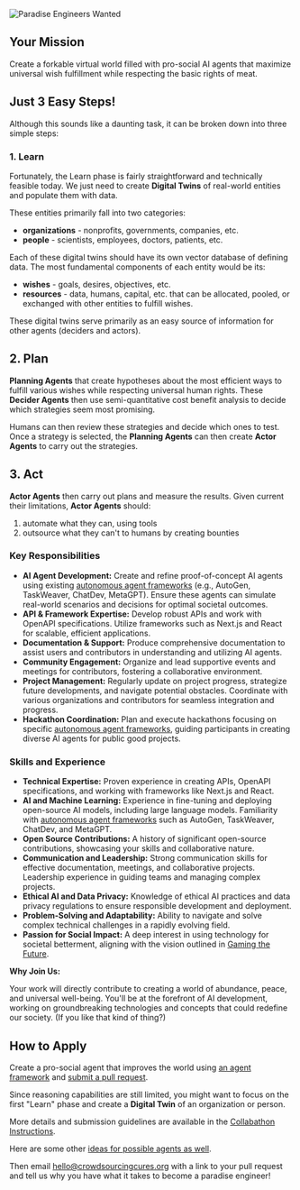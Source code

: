 ![Paradise Engineers Wanted](../../images/paradise-engineers-wanted-wide.png)

## Your Mission

Create a forkable virtual world filled with pro-social AI agents that maximize universal wish fulfillment while respecting the basic rights of meat.

## Just 3 Easy Steps!

Although this sounds like a daunting task, it can be broken down into three simple steps:

### 1. Learn

Fortunately, the Learn phase is fairly straightforward and technically feasible today.  We just need to create **Digital Twins** of real-world entities and populate them with data.

These entities primarily fall into two categories:
- **organizations** - nonprofits, governments, companies, etc.
- **people** - scientists, employees, doctors, patients, etc.

Each of these digital twins should have its own vector database of defining data.  The most fundamental components of each entity would be its:
- **wishes** - goals, desires, objectives, etc.
- **resources** - data, humans, capital, etc. that can be allocated, pooled, or exchanged with other entities to fulfill wishes.

These digital twins serve primarily as an easy source of information for other agents (deciders and actors).

## 2. Plan

**Planning Agents** that create hypotheses about the most efficient ways to fulfill various wishes while respecting universal human rights. These **Decider Agents** then use semi-quantitative cost benefit analysis to decide which strategies seem most promising.

Humans can then review these strategies and decide which ones to test.  Once a strategy is selected, the **Planning Agents** can then create **Actor Agents** to carry out the strategies.

## 3. Act

**Actor Agents** then carry out plans and measure the results.  Given current their limitations, **Actor Agents** should:
1. automate what they can, using tools 
2. outsource what they can't to humans by creating bounties

### Key Responsibilities

- **AI Agent Development:** Create and refine proof-of-concept AI agents using existing [autonomous agent frameworks](../../knowledge/autonomous-agent-frameworks.md) (e.g., AutoGen, TaskWeaver, ChatDev, MetaGPT). Ensure these agents can simulate real-world scenarios and decisions for optimal societal outcomes.
- **API & Framework Expertise:** Develop robust APIs and work with OpenAPI specifications. Utilize frameworks such as Next.js and React for scalable, efficient applications.
- **Documentation & Support:** Produce comprehensive documentation to assist users and contributors in understanding and utilizing AI agents.
- **Community Engagement:** Organize and lead supportive events and meetings for contributors, fostering a collaborative environment.
- **Project Management:** Regularly update on project progress, strategize future developments, and navigate potential obstacles. Coordinate with various organizations and contributors for seamless integration and progress.
- **Hackathon Coordination:** Plan and execute hackathons focusing on specific [autonomous agent frameworks](../../knowledge/autonomous-agent-frameworks.md), guiding participants in creating diverse AI agents for public good projects.

### Skills and Experience

- **Technical Expertise:** Proven experience in creating APIs, OpenAPI specifications, and working with frameworks like Next.js and React.
- **AI and Machine Learning:** Experience in fine-tuning and deploying open-source AI models, including large language models. Familiarity with [autonomous agent frameworks](../../knowledge/autonomous-agent-frameworks.md) such as AutoGen, TaskWeaver, ChatDev, and MetaGPT.
- **Open Source Contributions:** A history of significant open-source contributions, showcasing your skills and collaborative nature.
- **Communication and Leadership:** Strong communication skills for effective documentation, meetings, and collaborative projects. Leadership experience in guiding teams and managing complex projects.
- **Ethical AI and Data Privacy:** Knowledge of ethical AI practices and data privacy regulations to ensure responsible development and deployment.
- **Problem-Solving and Adaptability:** Ability to navigate and solve complex technical challenges in a rapidly evolving field.
- **Passion for Social Impact:** A deep interest in using technology for societal betterment, aligning with the vision outlined in [Gaming the Future](https://foresightinstitute.substack.com/p/start-here).

**Why Join Us:**

Your work will directly contribute to creating a world of abundance, peace, and universal well-being. You'll be at the forefront of AI development, working on groundbreaking technologies and concepts that could redefine our society. (If you like that kind of thing?)

## How to Apply

Create a pro-social agent that improves the world using [an agent framework](../roadmap/positron/agent-frameworks.md) and [submit a pull request](https://github.com/wishocracy/positron). 

Since reasoning capabilities are still limited, you might want to focus on the first "Learn" phase and create a **Digital Twin** of an organization or person.  

More details and submission guidelines are available in the [Collabathon Instructions](../collabathons/collabathons.md).

Here are some other [ideas for possible agents as well](../roadmap/positron/agent-ideas).

Then email [hello@crowdsourcingcures.org](mailto:hello@crowdsourcingcures.org) with a link to your pull request and tell us why you have what it takes to become a paradise engineer!
